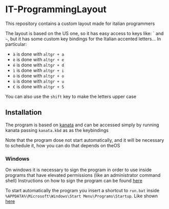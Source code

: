 # IT-ProgrammingLayout

This repository contains a custom layout made for italian programmers

The layout is based on the US one, so it has easy access to keys like: \` and `~`, but it has some custom key bindings for the Italian accented letters... In particular:

 - `à` is done with `altgr + a`
 - `è` is done with `altgr + e`
 - `é` is done with `altgr + d`
 - `ì` is done with `altgr + i`
 - `ò` is done with `altgr + o`
 - `ù` is done with `altgr + u`
 - `€` is done with `altgr + 5`

 You can also use the `shift` key to make the letters upper case

## Installation

The program is based on [kanata](https://github.com/jtroo/kanata) and can be accessed simply by running kanata passing `kanata.kbd` as as the keybindings

Note that the program dose not start automatically, and it will be necessary to schedule it, how you can do that depends on theOS

### Windows
On windows it is necessary to sign the program in order to use inside programs that have elevated permissions (like an administrator command shell)
Instructions on how to sign the program can be found [here](https://github.com/jtroo/kanata/tree/main/enableuiaccess)

To start automatically the program you insert a shortcut to `run.bat` inside `%APPDATA%\Microsoft\Windows\Start Menu\Programs\Startup`. Like shown [here](https://github.com/jtroo/kanata/discussions/193#discussioncomment-5276656)

